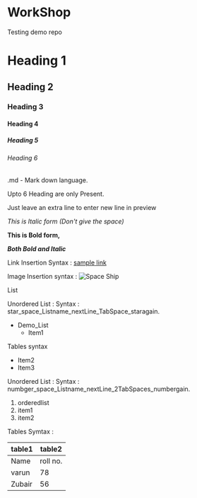 # WorkShop
Testing demo repo
# Heading 1
## Heading 2
### Heading 3
#### Heading 4
##### Heading 5
###### Heading 6

.md - Mark down language.

Upto 6 Heading are only Present.

Just leave an extra line to enter new line in preview

*This is Italic form (Don't give the space)*

**This is Bold form,**

***Both Bold and Italic***

Link Insertion Syntax : [sample link](https://www.google.com/search?q=what+is+readme+in+github&rlz=1C1GCEB_enIN979IN979&oq=What+is+readMe&aqs=chrome.3.0i512j69i57j0i512l8.11462j0j15&sourceid=chrome&ie=UTF-8)

Image Insertion syntax : 
![Space Ship](https://thumbs.dreamstime.com/b/alien-mothership-spaceship-deep-space-ufo-spacecraft-flying-universe-planet-stars-rear-view-d-rendering-render-127064275.jpg)

List 

Unordered List : Syntax : star_space_Listname_nextLine_TabSpace_staragain.

* Demo_List
  * Item1

Tables syntax

  * Item2
  * Item3

Unordered List : Syntax : numbger_space_Listname_nextLine_2TabSpaces_numbergain.

1.  orderedlist
  1. item1
  2. item2 

Tables Symtax :

table1 | table2
-------|-------
Name | roll no.
varun | 78
Zubair | 56
